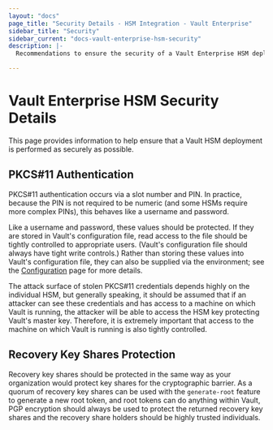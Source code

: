 ```yaml
---
layout: "docs"
page_title: "Security Details - HSM Integration - Vault Enterprise"
sidebar_title: "Security"
sidebar_current: "docs-vault-enterprise-hsm-security"
description: |-
  Recommendations to ensure the security of a Vault Enterprise HSM deployment.

---
```


# Vault Enterprise HSM Security Details

This page provides information to help ensure that a Vault HSM deployment is
performed as securely as possible.

## PKCS#11 Authentication

PKCS#11 authentication occurs via a slot number and PIN. In practice, because
the PIN is not required to be numeric (and some HSMs require more complex
PINs), this behaves like a username and password.

Like a username and password, these values should be protected. If they are
stored in Vault's configuration file, read access to the file should be tightly
controlled to appropriate users. (Vault's configuration file should always have
tight write controls.) Rather than storing these values into Vault's
configuration file, they can also be supplied via the environment; see the
[Configuration](/docs/configuration/seal/pkcs11.html) page for more details.

The attack surface of stolen PKCS#11 credentials depends highly on the
individual HSM, but generally speaking, it should be assumed that if an
attacker can see these credentials and has access to a machine on which Vault
is running, the attacker will be able to access the HSM key protecting Vault's
master key. Therefore, it is extremely important that access to the machine on
which Vault is running is also tightly controlled.

## Recovery Key Shares Protection

Recovery key shares should be protected in the same way as your organization
would protect key shares for the cryptographic barrier. As a quorum of recovery
key shares can be used with the `generate-root` feature to generate a new root
token, and root tokens can do anything within Vault, PGP encryption should
always be used to protect the returned recovery key shares and the recovery
share holders should be highly trusted individuals.
